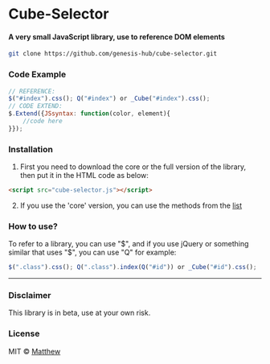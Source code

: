 <!-- ![Screenshot]()  -->
# Cube-Selector
#### A very small JavaScript library, use to reference DOM elements

```bash
git clone https://github.com/genesis-hub/cube-selector.git
```
<!-- *** -->
### Code Example
```javascript
// REFERENCE:
$("#index").css(); Q("#index") or _Cube("#index").css();
// CODE EXTEND:
$.Extend({JSsyntax: function(color, element){
    //code here
}});
```
<!-- *** -->
### Installation
1. First you need to download the core or the full version of the library, then put it in the HTML code as below:
```HTML 
<script src="cube-selector.js"></script> 
```
2. If you use the 'core' version, you can use the methods from the [list](https://github.com/genesis-hub/cube-selector/tree/master/methods)
<!-- *** -->

### How to use?
To refer to a library, you can use "$", and if you use jQuery or something similar that uses "$", you can use "Q" for example:
```javascript
$(".class").css(); Q(".class").index(Q("#id")) or _Cube("#id").css();
```
***
### Disclaimer
This library is in beta, use at your own risk.


### License
MIT © [Matthew]()
